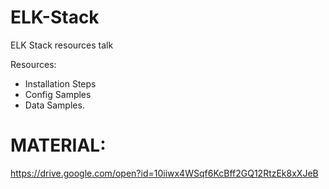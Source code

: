 # ELK-Stack
ELK Stack resources talk


Resources:

- Installation Steps
- Config Samples
- Data Samples.



# MATERIAL:

https://drive.google.com/open?id=10iiwx4WSqf6KcBff2GQ12RtzEk8xXJeB